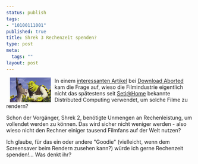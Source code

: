 ```yaml
--- 
status: publish
tags: 
- "10100111001"
published: true
title: Shrek 3 Rechenzeit spenden?
type: post
meta: 
  tags: ""
layout: post
---
```

<img border="0" hspace="10" align="left" src="/media/wp/shrek.serendipityThumb.jpg" alt=""  />In einem <a href="http://downloadaborted.blogspot.com/2004/05/can-i-help-to-render-shrek-3.html" title="http://downloadaborted.blogspot.com/2004/05/can-i-help-to-render-shrek-3.html" onmouseover="window.status='http://downloadaborted.blogspot.com/2004/05/can-i-help-to-render-shrek-3.html';return true;" onmouseout="window.status='';return true;">interessanten Artikel</a> bei <a href="http://downloadaborted.blogspot.com/" title="http://downloadaborted.blogspot.com/" onmouseover="window.status='http://downloadaborted.blogspot.com/';return true;" onmouseout="window.status='';return true;">Download Aborted</a> kam die Frage auf, wieso die Filmindustrie eigentlich nicht das spätestens seit <a href="http://setiathome.ssl.berkeley.edu/" title="http://setiathome.ssl.berkeley.edu/" onmouseover="window.status='http://setiathome.ssl.berkeley.edu/';return true;" onmouseout="window.status='';return true;">Seti@Home</a> bekannte Distributed Computing verwendet, um solche Filme zu rendern?

Schon der Vorgänger, Shrek 2, benötigte Unmengen an Rechenleistung, um vollendet werden zu können. Das wird sicher nicht weniger werden - also wieso nicht den Rechner einiger tausend Filmfans auf der Welt nutzen?

Ich glaube, für das ein oder andere "Goodie" (vielleicht, wenn dem Screensaver beim Rendern zusehen kann?) würde ich gerne Rechenzeit spenden!... Was denkt ihr?
